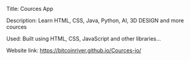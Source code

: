 Title: Cources App

Description: Learn HTML, CSS, Java, Python, AI, 3D DESIGN and more cources

Used: Built using HTML, CSS, JavaScript and other libraries...

Website link: https://bitcoinriver.github.io/Cources-io/
